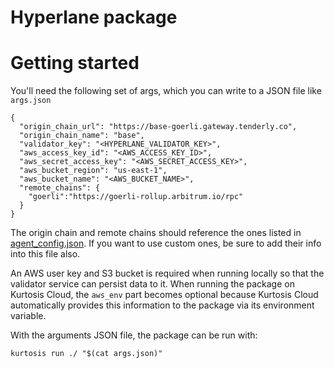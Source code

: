 Hyperlane package
=================

# Getting started

You'll need the following set of args, which you can write to a JSON file like `args.json`
```
{
  "origin_chain_url": "https://base-goerli.gateway.tenderly.co",
  "origin_chain_name": "base",
  "validator_key": "<HYPERLANE_VALIDATOR_KEY>",
  "aws_access_key_id": "<AWS_ACCESS_KEY_ID>",
  "aws_secret_access_key": "<AWS_SECRET_ACCESS_KEY>",
  "aws_bucket_region": "us-east-1",
  "aws_bucket_name": "<AWS_BUCKET_NAME>",
  "remote_chains": {
    "goerli":"https://goerli-rollup.arbitrum.io/rpc"
  }
}
```

The origin chain and remote chains should reference the ones listed in [agent_config.json](./artifacts/agent_config.json). If you want to use custom ones, be sure to add their info into this file also.

An AWS user key and S3 bucket is required when running locally so that the validator service can persist data to it. When running the package on Kurtosis Cloud, the `aws_env` part becomes optional because Kurtosis Cloud automatically provides this information to the package via its environment variable.

With the arguments JSON file, the package can be run with:
```
kurtosis run ./ "$(cat args.json)"
```
